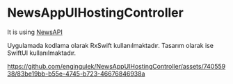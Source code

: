 # NewsAppUIHostingController

It is using [NewsAPI](https://newsapi.org/)

Uygulamada kodlama olarak RxSwift kullanılmaktadır. Tasarım olarak ise SwiftUI kullanılmaktadır.


https://github.com/engingulek/NewsAppUIHostingController/assets/74055938/83be19bb-b55e-4745-b723-46676846938a

